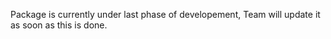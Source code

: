 Package is currently under last phase of developement, Team will update it as soon as this is done.
